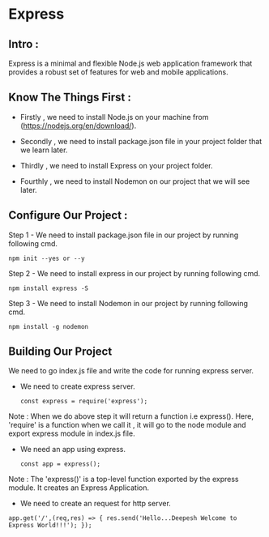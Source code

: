 # Express #

## Intro :
Express is a minimal and flexible Node.js web application framework that provides a robust set of features for web and mobile applications.

## Know The Things First :

- Firstly , we need to install Node.js on your machine from (https://nodejs.org/en/download/).

- Secondly , we need to install package.json file in your project folder that we learn later.

- Thirdly , we need to install Express on your project folder.

- Fourthly , we need to install Nodemon on our project that we will see later.

## Configure Our Project :

Step 1 - We need to install package.json file in our project by running following cmd.
```
npm init --yes or --y
```

Step 2 - We need to install express in our project by running following cmd.
```
npm install express -S
```

Step 3 - We need to install Nodemon in our project by running following cmd.
```
npm install -g nodemon
```

## Building Our Project

 We need to go index.js file and write the code for running express server.

* We need to create express server.
    ```
    const express = require('express');
    ```
    
Note : When we do above step it will return a function i.e express().  Here, 'require' is a function when we call it , it will go to the node module and export express module in index.js file.  

* We need an app using express.
   ```
   const app = express();
   ```

Note : The 'express()' is a top-level function exported by the express module. It creates an Express Application.

* We need to create an request for http server.
```
app.get('/',(req,res) => { res.send('Hello...Deepesh Welcome to Express World!!!'); });
```





